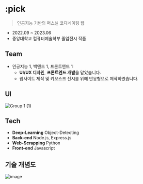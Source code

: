 # :pick
>인공지능 기반의 퍼스널 코디네이팅 웹
- 2022.09 ~ 2023.06
- 중앙대학교 컴퓨터예술학부 졸업전시 작품

## Team
- 인공지능 1, 백엔드 1, 프론트엔드 1
  - **UI/UX 디자인**, **프론트엔드 개발**을 맡았습니다.
  - 웹사이트 제작 및 키오스크 전시를 위해 반응형으로 제작하였습니다.

## UI
![Group 1 (1)](https://github.com/user-attachments/assets/12ebd92d-99a6-407b-918c-af96a4c842b3)

## Tech
- **Deep-Learning** Object-Detecting
- **Back-end** Node.js, Express.js
- **Web-Scrapping** Python
- **Front-end** Javascript

## 기술 개념도
![image](https://github.com/user-attachments/assets/7a9e6cb6-c5c6-444f-ba31-e5a10fa0edb7)

